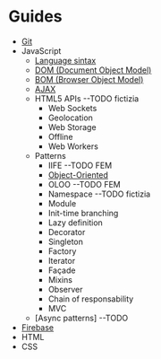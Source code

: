 # Guides

- [Git](Git/git.md)
- JavaScript
    - [Language sintax](JavaScript/_basic.md)
    - [DOM (Document Object Model)](JavaScript/_dom.md)
    - [BOM (Browser Object Model)](JavaScript/_bom.md)
    - [AJAX](JavaScript/_ajax.md)
    - HTML5 APIs --TODO fictizia
        - Web Sockets
        - Geolocation
        - Web Storage
        - Offline
        - Web Workers
    - Patterns
        - IIFE --TODO FEM
        - [Object-Oriented](JavaScript/_oop.md)
        - OLOO --TODO FEM
        - Namespace --TODO fictizia
        - Module
        - Init-time branching
        - Lazy definition
        - Decorator
        - Singleton
        - Factory
        - Iterator
        - Façade
        - Mixins
        - Observer
        - Chain of responsability
        - MVC
    - [Async patterns] --TODO
- [Firebase](Firebase/firebase.md)
- HTML
- CSS
